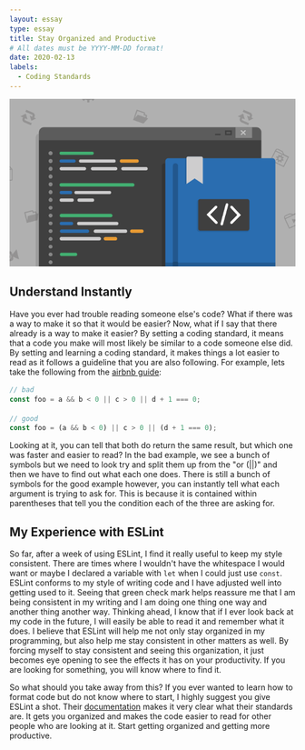 ```yaml
---
layout: essay
type: essay
title: Stay Organized and Productive
# All dates must be YYYY-MM-DD format!
date: 2020-02-13
labels:
  - Coding Standards
---
```


<img class="ui centered fluid rounded image" src="../images/codingStandards.png">

## Understand Instantly

Have you ever had trouble reading someone else's code? What if there was a way to make it so that it would be easier? Now, what if I say that there already is a way to make it easier? By setting a coding standard, it means that a code you make will most likely be similar to a code someone else did. By setting and learning a coding standard, it makes things a lot easier to read as it follows a guideline that you are also following. For example, lets take the following from the [airbnb guide](https://github.com/airbnb/javascript#the-javascript-style-guide-guide):
```javascript
// bad
const foo = a && b < 0 || c > 0 || d + 1 === 0;

// good
const foo = (a && b < 0) || c > 0 || (d + 1 === 0);
```
Looking at it, you can tell that both do return the same result, but which one was faster and easier to read? In the bad example, we see a bunch of symbols but we need to look try and split them up from the "or (||)" and then we have to find out what each one does. There is still a bunch of symbols for the good example however, you can instantly tell what each argument is trying to ask for. This is because it is contained within parentheses that tell you the condition each of the three are asking for.

## My Experience with ESLint

So far, after a week of using ESLint, I find it really useful to keep my style consistent. There are times where I wouldn't have the whitespace I would want or maybe I declared a variable with `let` when I could just use `const`. ESLint conforms to my style of writing code and I have adjusted well into getting used to it. Seeing that green check mark helps reassure me that I am being consistent in my writing and I am doing one thing one way and another thing another way. Thinking ahead, I know that if I ever look back at my code in the future, I will easily be able to read it and remember what it does. I believe that ESLint will help me not only stay organized in my programming, but also help me stay consistent in other matters as well. By forcing myself to stay consistent and seeing this organization, it just becomes eye opening to see the effects it has on your productivity. If you are looking for something, you will know where to find it.

So what should you take away from this? If you ever wanted to learn how to format code but do not know where to start, I highly suggest you give ESLint a shot. Their [documentation](https://github.com/airbnb/javascript#the-javascript-style-guide-guide) makes it very clear what their standards are. It gets you organized and makes the code easier to read for other people who are looking at it. Start getting organized and getting more productive.
